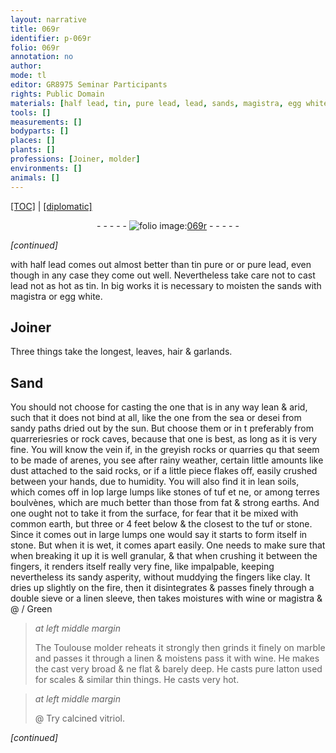 ```yaml
---
layout: narrative
title: 069r
identifier: p-069r
folio: 069r
annotation: no
author:
mode: tl
editor: GR8975 Seminar Participants
rights: Public Domain
materials: [half lead, tin, pure lead, lead, sands, magistra, egg white, Sand, fire, linen, wine, marble, pure latton, vitriol]
tools: []
measurements: []
bodyparts: []
places: []
plants: []
professions: [Joiner, molder]
environments: []
animals: []
---
```


<p><a href="{{ site.baseurl }}/translation/">[TOC]</a> | <a href="{{ site.baseurl }}/texts/p-069r_tc/">[diplomatic]</a></p><div class="folio" align="center">- - - - - <a href="http://gallica.bnf.fr/ark:/12148/btv1b10500001g/f143.image" target="_blank"><img src="https://cu-mkp.github.io/2017-workshop-edition/assets/photo-icon.png" alt="folio image: " style="display:inline-block; margin-bottom:-3px;"/>069r</a> - - - - - </div>  
 
*[continued]*
  
with <span class="m">half lead</span> comes out almost better than <span class="m">tin</span> <span class="del">pure</span> <span class="del"><span class="add">or</span></span> or <span class="m">pure lead</span>, even though in any case they come out well. Nevertheless take care not to cast <span class="m">lead</span> not as hot as <span class="m">tin</span>. In big works it is necessary to moisten the <span class="m">sands</span> with <span class="m">magistra</span> or <span class="m">egg white</span>.
 
 
  

## <span class="pro">Joiner</span>

 
Three things take the longest, leaves, hair & garlands.
 
 
  

## <span class="m">Sand</span>

 
You should not choose for casting the one that is in any way lean & arid, such that it does not bind at all, like the one from the sea or <span class="del">desei</span> from sandy paths dried out by the sun. But choose them <span class="del">or in t</span> preferably from quar<span class="del">reries</span>ries or rock caves, because that one is best, as long as it is very fine. You will know the vein if, in the greyish rocks or quarries <span class="del">qu</span> that seem to be made of arenes, you see after rainy weather, certain little amounts like dust attached to the said rocks, or if a little piece flakes off, easily crushed between your hands, due to humidity. You will also find it in lean soils, which comes off in <span class="del">lop</span> large lumps like stones of tuf <span class="del">et ne</span>, or among terres boulvènes, which are much better than those from fat & strong earths. And one ought not to take it from the surface, for fear that it be mixed with common earth, but three or 4 feet below & the closest to the tuf or stone. Since it comes out in large lumps one would say it starts to form itself in stone. But when it is wet, it comes apart easily. One needs to make sure that when breaking it up it is well granular, & that when crushing it between the fingers, it renders itself really very fine, <span class="del">like impalpable</span>, keeping nevertheless its sandy asperity, without muddying the fingers like clay. It dries up slightly on the <span class="m">fire</span>, then it disintegrates & passes finely through a double sieve or a <span class="m">linen</span> sleeve, then takes moistures with <span class="m">wine</span> or <span class="m">magistra</span> & @ / Green
 
> *at left middle margin*
> 
> 
>   The Toulouse <span class="pro">molder</span> reheats it strongly then grinds it finely on <span class="m">marble</span> and passes it through a <span class="m">linen</span> & moistens <span class="del">pass</span> it with <span class="m">wine</span>. He makes the cast very broad & <span class="del">ne</span> flat & barely deep. He casts <span class="m">pure latton</span> used for scales & similar thin things. He casts very hot.
 
> *at left middle margin*
> 
> 
>   @ Try calcined <span class="m">vitriol</span>.
 
*[continued]*
 
